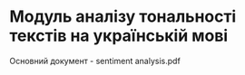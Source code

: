 # Модуль аналізу тональності текстів на українській мові
Основний документ - sentiment analysis.pdf
